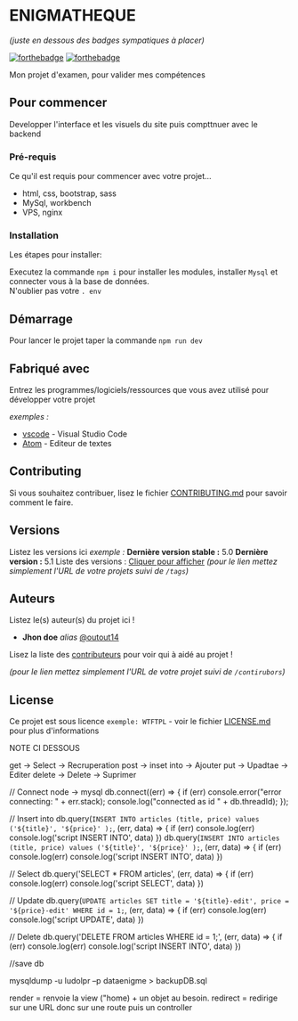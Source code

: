 # ENIGMATHEQUE 
_(juste en dessous des badges sympatiques à placer)_

[![forthebadge](http://forthebadge.com/images/badges/built-with-love.svg)](http://forthebadge.com)  [![forthebadge](http://forthebadge.com/images/badges/powered-by-electricity.svg)](http://forthebadge.com)

Mon projet d'examen, pour valider mes compétences

## Pour commencer

Developper l'interface et les visuels du site puis compttnuer avec le backend

### Pré-requis

Ce qu'il est requis pour commencer avec votre projet...

- html, css, bootstrap, sass
- MySql, workbench
- VPS, nginx

### Installation

Les étapes pour installer:


 Executez la commande ``npm i`` pour installer les modules, installer ``Mysql`` et connecter vous à la base de données. 
 <br> N'oublier pas votre ``.
 env``


## Démarrage

Pour lancer le projet taper la commande ``npm run dev``

## Fabriqué avec

Entrez les programmes/logiciels/ressources que vous avez utilisé pour développer votre projet

_exemples :_
* [vscode](https://code.visualstudio.com/) - Visual Studio Code
* [Atom](https://atom.io/) - Editeur de textes

## Contributing

Si vous souhaitez contribuer, lisez le fichier [CONTRIBUTING.md](https://example.org) pour savoir comment le faire.

## Versions
Listez les versions ici 
_exemple :_
**Dernière version stable :** 5.0
**Dernière version :** 5.1
Liste des versions : [Cliquer pour afficher](https://github.com/your/project-name/tags)
_(pour le lien mettez simplement l'URL de votre projets suivi de ``/tags``)_

## Auteurs
Listez le(s) auteur(s) du projet ici !
* **Jhon doe** _alias_ [@outout14](https://github.com/outout14)

Lisez la liste des [contributeurs](https://github.com/your/project/contributors) pour voir qui à aidé au projet !

_(pour le lien mettez simplement l'URL de votre projet suivi de ``/contirubors``)_

## License

Ce projet est sous licence ``exemple: WTFTPL`` - voir le fichier [LICENSE.md](LICENSE.md) pour plus d'informations




NOTE CI DESSOUS

get    -> Select      -> Recruperation
post   -> inset into  -> Ajouter
put    -> Upadtae     -> Editer
delete -> Delete      -> Suprimer





// Connect node -> mysql
db.connect((err) => {
    if (err) console.error("error connecting: " + err.stack);
    console.log("connected as id " + db.threadId);
});

// Insert into
db.query(`INSERT INTO articles (title, price) values ('${title}', '${price}' );`, (err, data) => {
    if (err) console.log(err)
    console.log('script INSERT INTO', data)
})
db.query(`INSERT INTO articles (title, price) values ('${title}', '${price}' );`, (err, data) => {
    if (err) console.log(err)
    console.log('script INSERT INTO', data)
})

// Select
db.query('SELECT * FROM articles', (err, data) => {
    if (err) console.log(err)
    console.log('script SELECT', data)
})

// Update
db.query(`UPDATE articles SET title = '${title}-edit', price = '${price}-edit' WHERE id = 1;`, (err, data) => {
    if (err) console.log(err)
    console.log('script UPDATE', data)
})

// Delete
db.query('DELETE FROM articles WHERE id = 1;', (err, data) => {
    if (err) console.log(err)
    console.log('script INSERT INTO', data)
})

 
//save db

 mysqldump -u ludolpr –p dataenigme > backupDB.sql

 render  = renvoie la view ("home) + un objet au besoin.
 redirect = redirige sur une URL donc sur une route puis un controller

